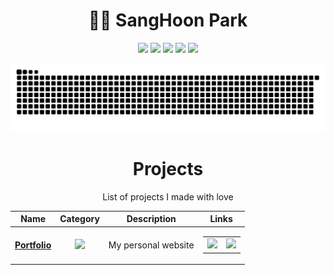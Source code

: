 
<div align='center'>
  
  # 👨‍💻 **SangHoon Park**
  <img src="https://img.shields.io/badge/JavaScript-inactive?style=flat&logo=JavaScript&logoColor=white"/>
  <img src="https://img.shields.io/badge/React-inactive?style=flat&logo=React&logoColor=white">
  <img src="https://img.shields.io/badge/Java-inactive?style=flat&logo=Java&logoColor=white"/>
  <img src="https://img.shields.io/badge/Spring Boot-inactive?style=flat&logo=Spring Boot&logoColor=white"/>
  <img src="https://img.shields.io/badge/IntelliJ IDEA-inactive?style=flat&logo=IntelliJ IDEA&logoColor=white"/>

  
  ![snake svg](https://github.com/iamhoonpark/iamhoonpark/blob/output/github-contribution-grid-snake.svg)
</div>



<div align='center'>
  
  # **Projects**

List of projects I made with love
  
  | Name | Category | Description | Links |
  | --- | :---: | --- | --- |
  | <a href="https://github.com/iamhoonpark/iamhoonpark"><b>Portfolio</b></a> | [![](https://img.shields.io/badge/💻-%20Portfolio-informational?style=flat&logoColor=white&color=3498db)]() | My personal website | <table><tr><td> [![](https://img.shields.io/badge/-🌎-informational?style=flat&logoColor=black&color=white)](https://iamhoonpark.github.io) </td><td> [![](https://img.shields.io/badge/--informational?style=flat&logo=github&logoColor=black&color=white)](https://github.com/iamhoonpark/iamhoonpark.github.io) </td></tr></table> |
  
  
</div>
